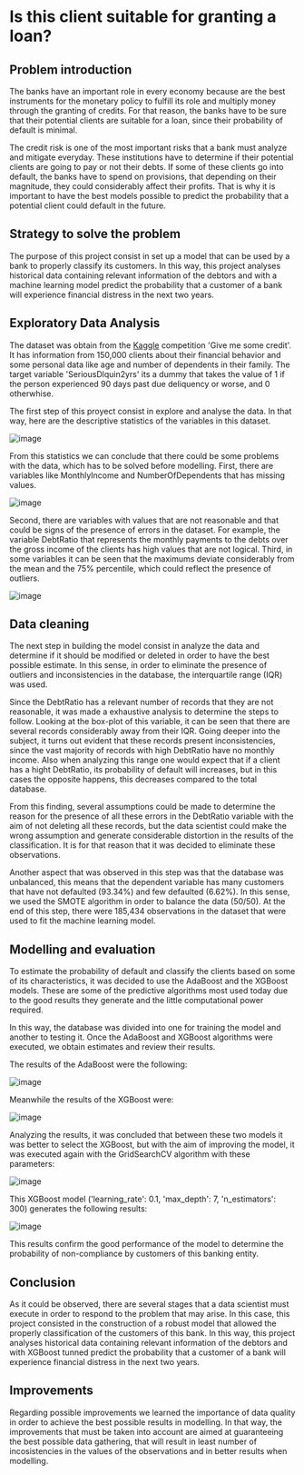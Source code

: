 # Is this client suitable for granting a loan?

## Problem introduction

The banks have an important role in every economy because are the best instruments for the monetary policy to fulfill its role and multiply money through the granting of credits. For that reason, the banks have to be sure that their potential clients are suitable for a loan, since their probability of default is minimal.

The credit risk is one of the most important risks that a bank must analyze and mitigate everyday. These institutions have to determine if their potential clients are going to pay or not their debts. If some of these clients go into default, the banks have to spend on provisions, that depending on their magnitude, they could considerably affect their profits. That is why it is important to have the best models possible to predict the probability that a potential client could default in the future.

## Strategy to solve the problem

The purpose of this project consist in set up a model that can be used by a bank to properly classify its customers. In this way, this project analyses historical data containing relevant information of the debtors and with a machine learning model predict the probability that a customer of a bank will experience financial distress in the next two years.

## Exploratory Data Analysis

The dataset was obtain from the [Kaggle](https://www.kaggle.com/c/GiveMeSomeCredit) competition 'Give me some credit'. It has information from 150,000 clients about their financial behavior and some personal data like age and number of dependents in their family. The target variable 'SeriousDlquin2yrs' its a dummy that takes the value of 1 if the person experienced 90 days past due deliquency or worse, and 0 otherwhise.

The first step of this proyect consist in explore and analyse the data. In that way, here are the descriptive statistics of the variables in this dataset.

![image](https://user-images.githubusercontent.com/89614195/173729531-1dfd5d8a-e64f-43c9-ab22-e9b1da7022cc.png)

From this statistics we can conclude that there could be some problems with the data, which has to be solved before modelling. First, there are variables like MonthlyIncome and NumberOfDependents that has missing values.

![image](https://user-images.githubusercontent.com/89614195/173729423-94c5c50f-6ec9-4d1f-8bb3-fc2fd0467ca8.png)

Second, there are variables with values that are not reasonable and that could be signs of the presence of errors in the dataset. For example, the variable DebtRatio that represents the monthly payments to the debts over the gross income of the clients has high values that are not logical. Third, in some variables it can be seen that the maximums deviate considerably from the mean and the 75% percentile, which could reflect the presence of outliers.

![image](https://user-images.githubusercontent.com/89614195/173733064-dbf05c72-87ad-486a-a9eb-fdb5ae94272b.png)

## Data cleaning

The next step in building the model consist in analyze the data and determine if it should be modified or deleted in order to have the best possible estimate. In this sense, in order to eliminate the presence of outliers and inconsistencies in the database, the interquartile range (IQR) was used.

Since the DebtRatio has a relevant number of records that they are not reasonable, it was made a exhaustive analysis to determine the steps to follow. Looking at the box-plot of this variable, it can be seen that there are several records considerably away from their IQR. Going deeper into the subject, it turns out
evident that these records present inconsistencies, since the vast majority of records with high DebtRatio have no monthly income. Also when analyzing this range one would expect that if a client has a hight DebtRatio, its probability of default will increases, but in this cases the opposite happens, this decreases compared to the total database.

From this finding, several assumptions could be made to determine the reason for the presence of all these errors in the DebtRatio variable with the aim of not deleting all these records, but the data scientist could make the wrong assumption and generate considerable distortion in the results of the classification. It is for that reason that it was decided to eliminate these observations.

Another aspect that was observed in this step was that the database was unbalanced, this means that the dependent variable has many customers that have not defaulted (93.34%) and few defaulted (6.62%). In this sense, we used the SMOTE algorithm in order to balance the data (50/50). At the end of this step, there were 185,434 observations in the dataset that were used to fit the machine learning model.

## Modelling and evaluation

To estimate the probability of default and classify the clients based on some of its characteristics, it was decided to use the AdaBoost and the XGBoost models.
These are some of the predictive algorithms most used today due to the good results they generate and the little computational power required.

In this way, the database was divided into one for training the model and another to testing it. Once the AdaBoost and XGBoost algorithms were executed, we obtain
estimates and review their results.

The results of the AdaBoost were the following:

![image](https://user-images.githubusercontent.com/89614195/173738192-c2f4bcf0-a911-4d72-92ed-9f7d2076071d.png)

Meanwhile the results of the XGBoost were:

![image](https://user-images.githubusercontent.com/89614195/173738229-9ed131f2-8579-478e-a677-59b99b05496d.png)

Analyzing the results, it was concluded that between these two models it was better to select the XGBoost, but with the aim of improving the model, it was executed again with the GridSearchCV algorithm with these parameters:

![image](https://user-images.githubusercontent.com/89614195/173738734-cdd0fa94-ff2d-4a76-9e03-8bc806155422.png)

This XGBoost model ('learning_rate': 0.1, 'max_depth': 7, 'n_estimators': 300) generates the following results:

![image](https://user-images.githubusercontent.com/89614195/173738782-6419a30a-be38-4a8d-a8fe-3e4dea9bb56f.png)

This results confirm the good performance of the model to determine the probability of non-compliance by customers of this banking entity.

## Conclusion  

As it could be observed, there are several stages that a data scientist must execute in order to respond to the problem that may arise. In this case, this project consisted in the construction of a robust model that allowed the properly classification of the customers of this bank. In this way, this project analyses historical data containing relevant information of the debtors and with XGBoost tunned predict the probability that a customer of a bank will experience financial distress in the next two years.

## Improvements

Regarding possible improvements we learned the importance of data quality in order to achieve the best possible results in modelling. In that way, the improvements that must be taken into account are aimed at guaranteeing the best possible data gathering, that will result in least number of incosistencies in the values of the observations and in better results when modelling.
